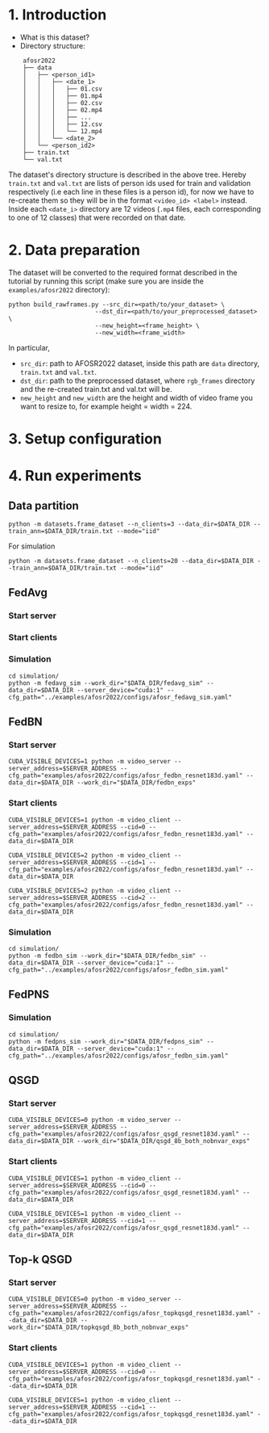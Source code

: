 # 1. Introduction
- What is this dataset?
- Directory structure:
```
    afosr2022
    ├── data
    │   ├── <person_id1>
    │   │   ├── <date_1>
    │   │   │   ├── 01.csv
    │   │   │   ├── 01.mp4
    │   │   │   ├── 02.csv
    │   │   │   ├── 02.mp4
    │   │   │   ├── ...
    │   │   │   ├── 12.csv
    │   │   │   └── 12.mp4
    │   │   └── <date_2>
    │   └── <person_id2>
    ├── train.txt
    └── val.txt
```
The dataset's directory structure is described in the above tree. Hereby `train.txt` and `val.txt` are lists of person ids used for train and validation respectively (i.e each line in these files is a person id), for now we have to re-create them so they will be in the format `<video_id> <label>` instead. Inside each `<date_i>` directory are 12 videos (`.mp4` files, each corresponding to one of 12 classes) that were recorded on that date.    
# 2. Data preparation
The dataset will be converted to the required format described in the tutorial by running this script (make sure you are inside the `examples/afosr2022` directory):
```shell
python build_rawframes.py --src_dir=<path/to/your_dataset> \
                        --dst_dir=<path/to/your_preprocessed_dataset> \
                        --new_height=<frame_height> \
                        --new_width=<frame_width> 
```
In particular, 
- `src_dir`: path to AFOSR2022 dataset, inside this path are `data` directory, `train.txt` and `val.txt`. 
- `dst_dir`: path to the preprocessed dataset, where `rgb_frames` directory and the re-created train.txt and val.txt will be.
- `new_height` and `new_width` are the height and width of video frame you want to resize to, for example height = width = 224. 
# 3. Setup configuration

# 4. Run experiments
## Data partition
```shell
python -m datasets.frame_dataset --n_clients=3 --data_dir=$DATA_DIR --train_ann=$DATA_DIR/train.txt --mode="iid"
```
For simulation
```shell
python -m datasets.frame_dataset --n_clients=20 --data_dir=$DATA_DIR --train_ann=$DATA_DIR/train.txt --mode="iid"
```
## FedAvg
### Start server

### Start clients

### Simulation
```shell
cd simulation/
python -m fedavg_sim --work_dir="$DATA_DIR/fedavg_sim" --data_dir=$DATA_DIR --server_device="cuda:1" --cfg_path="../examples/afosr2022/configs/afosr_fedavg_sim.yaml"
```
## FedBN
### Start server
```shell
CUDA_VISIBLE_DEVICES=1 python -m video_server --server_address=$SERVER_ADDRESS --cfg_path="examples/afosr2022/configs/afosr_fedbn_resnet183d.yaml" --data_dir=$DATA_DIR --work_dir="$DATA_DIR/fedbn_exps"
```

### Start clients
```shell
CUDA_VISIBLE_DEVICES=1 python -m video_client --server_address=$SERVER_ADDRESS --cid=0 --cfg_path="examples/afosr2022/configs/afosr_fedbn_resnet183d.yaml" --data_dir=$DATA_DIR 

CUDA_VISIBLE_DEVICES=2 python -m video_client --server_address=$SERVER_ADDRESS --cid=1 --cfg_path="examples/afosr2022/configs/afosr_fedbn_resnet183d.yaml" --data_dir=$DATA_DIR 

CUDA_VISIBLE_DEVICES=2 python -m video_client --server_address=$SERVER_ADDRESS --cid=2 --cfg_path="examples/afosr2022/configs/afosr_fedbn_resnet183d.yaml" --data_dir=$DATA_DIR 
```
### Simulation
```shell
cd simulation/
python -m fedbn_sim --work_dir="$DATA_DIR/fedbn_sim" --data_dir=$DATA_DIR --server_device="cuda:1" --cfg_path="../examples/afosr2022/configs/afosr_fedbn_sim.yaml"
```
## FedPNS
### Simulation
```shell
cd simulation/
python -m fedpns_sim --work_dir="$DATA_DIR/fedpns_sim" --data_dir=$DATA_DIR --server_device="cuda:1" --cfg_path="../examples/afosr2022/configs/afosr_fedbn_sim.yaml"
```

## QSGD
### Start server
```shell
CUDA_VISIBLE_DEVICES=0 python -m video_server --server_address=$SERVER_ADDRESS --cfg_path="examples/afosr2022/configs/afosr_qsgd_resnet183d.yaml" --data_dir=$DATA_DIR --work_dir="$DATA_DIR/qsgd_8b_both_nobnvar_exps"
```
### Start clients
```shell
CUDA_VISIBLE_DEVICES=1 python -m video_client --server_address=$SERVER_ADDRESS --cid=0 --cfg_path="examples/afosr2022/configs/afosr_qsgd_resnet183d.yaml" --data_dir=$DATA_DIR

CUDA_VISIBLE_DEVICES=1 python -m video_client --server_address=$SERVER_ADDRESS --cid=1 --cfg_path="examples/afosr2022/configs/afosr_qsgd_resnet183d.yaml" --data_dir=$DATA_DIR
```

## Top-k QSGD
### Start server
```shell
CUDA_VISIBLE_DEVICES=0 python -m video_server --server_address=$SERVER_ADDRESS --cfg_path="examples/afosr2022/configs/afosr_topkqsgd_resnet183d.yaml" --data_dir=$DATA_DIR --work_dir="$DATA_DIR/topkqsgd_8b_both_nobnvar_exps"
```
### Start clients
```shell
CUDA_VISIBLE_DEVICES=1 python -m video_client --server_address=$SERVER_ADDRESS --cid=0 --cfg_path="examples/afosr2022/configs/afosr_topkqsgd_resnet183d.yaml" --data_dir=$DATA_DIR

CUDA_VISIBLE_DEVICES=1 python -m video_client --server_address=$SERVER_ADDRESS --cid=1 --cfg_path="examples/afosr2022/configs/afosr_topkqsgd_resnet183d.yaml" --data_dir=$DATA_DIR
```